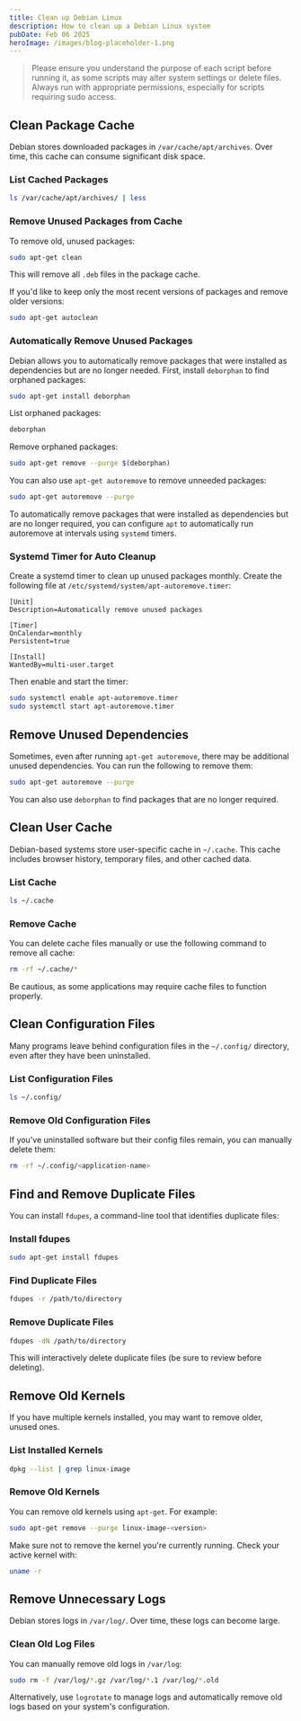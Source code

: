 ```yaml
---
title: Clean up Debian Linux
description: How to clean up a Debian Linux system
pubDate: Feb 06 2025
heroImage: /images/blog-placeholder-1.png
---
```

> Please ensure you understand the purpose of each script before running it, as some scripts may alter system settings or delete files. Always run with appropriate permissions, especially for scripts requiring sudo access.
## Clean Package Cache
Debian stores downloaded packages in `/var/cache/apt/archives`. Over time, this cache can consume significant disk space.

### List Cached Packages
```bash
ls /var/cache/apt/archives/ | less
```

### Remove Unused Packages from Cache
To remove old, unused packages:
```bash
sudo apt-get clean
```
This will remove all `.deb` files in the package cache.

If you'd like to keep only the most recent versions of packages and remove older versions:
```bash
sudo apt-get autoclean
```

### Automatically Remove Unused Packages
Debian allows you to automatically remove packages that were installed as dependencies but are no longer needed. First, install `deborphan` to find orphaned packages:
```bash
sudo apt-get install deborphan
```

List orphaned packages:
```bash
deborphan
```

Remove orphaned packages:
```bash
sudo apt-get remove --purge $(deborphan)
```

You can also use `apt-get autoremove` to remove unneeded packages:
```bash
sudo apt-get autoremove --purge
```

To automatically remove packages that were installed as dependencies but are no longer required, you can configure `apt` to automatically run autoremove at intervals using `systemd` timers.

### Systemd Timer for Auto Cleanup
Create a systemd timer to clean up unused packages monthly. Create the following file at `/etc/systemd/system/apt-autoremove.timer`:
```
[Unit]
Description=Automatically remove unused packages

[Timer]
OnCalendar=monthly
Persistent=true

[Install]
WantedBy=multi-user.target
```

Then enable and start the timer:
```bash
sudo systemctl enable apt-autoremove.timer
sudo systemctl start apt-autoremove.timer
```

## Remove Unused Dependencies
Sometimes, even after running `apt-get autoremove`, there may be additional unused dependencies. You can run the following to remove them:

```bash
sudo apt-get autoremove --purge
```

You can also use `deborphan` to find packages that are no longer required.

## Clean User Cache
Debian-based systems store user-specific cache in `~/.cache`. This cache includes browser history, temporary files, and other cached data.

### List Cache
```bash
ls ~/.cache
```

### Remove Cache
You can delete cache files manually or use the following command to remove all cache:
```bash
rm -rf ~/.cache/*
```

Be cautious, as some applications may require cache files to function properly.

## Clean Configuration Files
Many programs leave behind configuration files in the `~/.config/` directory, even after they have been uninstalled.

### List Configuration Files
```bash
ls ~/.config/
```

### Remove Old Configuration Files
If you've uninstalled software but their config files remain, you can manually delete them:
```bash
rm -rf ~/.config/<application-name>
```

## Find and Remove Duplicate Files
You can install `fdupes`, a command-line tool that identifies duplicate files:

### Install fdupes
```bash
sudo apt-get install fdupes
```

### Find Duplicate Files
```bash
fdupes -r /path/to/directory
```

### Remove Duplicate Files
```bash
fdupes -dN /path/to/directory
```
This will interactively delete duplicate files (be sure to review before deleting).

## Remove Old Kernels
If you have multiple kernels installed, you may want to remove older, unused ones.

### List Installed Kernels
```bash
dpkg --list | grep linux-image
```

### Remove Old Kernels
You can remove old kernels using `apt-get`. For example:
```bash
sudo apt-get remove --purge linux-image-<version>
```
Make sure not to remove the kernel you're currently running. Check your active kernel with:
```bash
uname -r
```

## Remove Unnecessary Logs
Debian stores logs in `/var/log/`. Over time, these logs can become large.

### Clean Old Log Files
You can manually remove old logs in `/var/log`:
```bash
sudo rm -f /var/log/*.gz /var/log/*.1 /var/log/*.old
```

Alternatively, use `logrotate` to manage logs and automatically remove old logs based on your system's configuration.